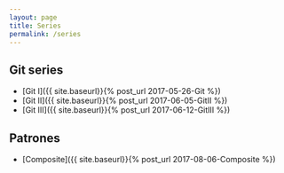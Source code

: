 ```yaml
---
layout: page
title: Series
permalink: /series
---
```


## Git series

-   [Git I]({{ site.baseurl}}{% post_url 2017-05-26-Git %})
-   [Git II]({{ site.baseurl}}{% post_url 2017-06-05-GitII %})
-   [Git III]({{ site.baseurl}}{% post_url 2017-06-12-GitIII %})

## Patrones

-   [Composite]({{ site.baseurl}}{% post_url 2017-08-06-Composite %})
